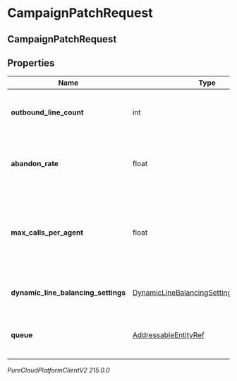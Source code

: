 # CampaignPatchRequest

## CampaignPatchRequest

## Properties

|Name | Type | Description | Notes|
|------------ | ------------- | ------------- | -------------|
| **outbound_line_count** | int | The number of outbound lines to be concurrently dialed. | [optional] |
| **abandon_rate** | float | The targeted compliance abandon rate percentage | [optional] |
| **max_calls_per_agent** | float | The maximum number of calls that can be placed per agent on this campaign | [optional] |
| **dynamic_line_balancing_settings** | [DynamicLineBalancingSettingsPatchRequest](DynamicLineBalancingSettingsPatchRequest) | Dynamic line balancing settings | [optional] |
| **queue** | [AddressableEntityRef](AddressableEntityRef) | The Queue for this Campaign to route calls to. | [optional] |



_PureCloudPlatformClientV2 215.0.0_
